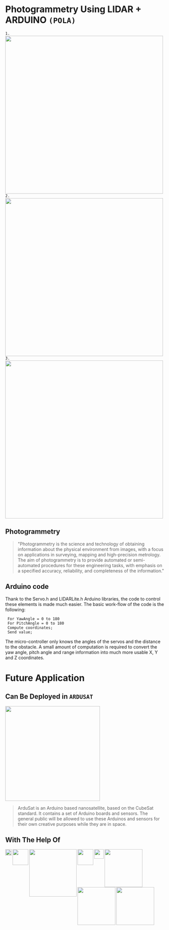 #  Photogrammetry Using LIDAR + ARDUINO `(POLA)`




`1.` <img src="https://user-images.githubusercontent.com/26859754/160553016-117dd5ed-b7cf-4b82-a406-24accdca9507.png" width="500"/></br>
`2.` <img src="https://user-images.githubusercontent.com/26859754/160553172-300a27d5-dfde-4a4d-bf8a-66fbd52be52d.png" width="500" /></br>
`3.` <img src="https://surveyinggroup.com/wp-content/uploads/2021/05/lidar-min.png" width="500" />



## Photogrammetry
> "Photogrammetry is the science and technology of obtaining information about the physical environment from images, with a focus on applications in surveying, mapping and high-precision metrology. The aim of photogrammetry is to provide automated or semi-automated procedures for these engineering tasks, with emphasis on a specified accuracy, reliability, and completeness of the information."


## Arduino code
Thank to the Servo.h and LIDARLite.h Arduino libraries, the code to control these elements is made much easier. The basic work-flow of the code is the following:

 ``` Init. lidar, servos and serial; 
  For YawAngle = 0 to 180
  For PitchAngle = 0 to 180 
  Compute coordinates;
  Send value;
  ```
  
The micro-controller only knows the angles of the servos and the distance to the obstacle. A small amount of computation is required to convert the yaw angle, pitch angle and range information into much more usable X, Y and Z coordinates.



# Future Application
## Can Be Deployed in `ARDUSAT`

<img align="center" width="300px" src="https://i.pinimg.com/originals/9d/6a/db/9d6adb9b5865a9902d8ea2eeb515c1e5.png"/>

> ArduSat is an Arduino based nanosatellite, based on the CubeSat standard. 
It contains a set of Arduino boards and sensors.
The general public will be allowed to use these Arduinos and sensors for their own creative purposes while they are in space.



<!--
# FRAME.IO
The modern video workflow, `(re)defined`
<img align="center" width="800px" src="http://discountcode.online/wp-content/uploads/2018/12/frame.io-promo.png"/></br>
 -->










## With The Help Of  


<!--<img align="left" width="50px" src="https://user-images.githubusercontent.com/26859754/160555283-cc38287b-f8b1-460a-beba-f0c3439c039f.png"/>-->
<img align="left" width="20px" src="https://comma.ai/comma-white.png"/>
<img align="left" width="50px" src="https://upload.wikimedia.org/wikipedia/commons/thumb/8/87/Arduino_Logo.svg/2560px-Arduino_Logo.svg.png"/>
<img align="left" width="150px" src="https://www.openlidar.net/wp-content/uploads/2016/05/OpenLidarLogoText.png"/>
<img align="left" width="50px" src="https://micronaut.io/wp-content/themes/micronaut/img/astronaut.png"/>
<img align="left" width="30px" src="https://assets-global.website-files.com/60acbb950c4d6606963e1fed/60c1f214c64e0975106806fb_flaskapi.svg"/>
<img align="left" width="120px" src="https://image4.owler.com/logo/ardusat_owler_20160228_024534_original.png"/>
<img align="left" width="120px" src="https://dka575ofm4ao0.cloudfront.net/pages-transactional_logos/retina/22145/azA7aad0SPiJCTOHAtuc"/>
<img align="left" width="120px" src="https://tooljet.com/img/logo/text-logo-blue.svg"/>
